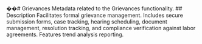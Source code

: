 ��#   G r i e v a n c e s 
 
 
 
 M e t a d a t a   r e l a t e d   t o   t h e   G r i e v a n c e s   f u n c t i o n a l i t y . 
 
 
 
 # #   D e s c r i p t i o n 
 
 
 
 F a c i l i t a t e s   f o r m a l   g r i e v a n c e   m a n a g e m e n t .   I n c l u d e s   s e c u r e   s u b m i s s i o n   f o r m s ,   c a s e   t r a c k i n g ,   h e a r i n g   s c h e d u l i n g ,   d o c u m e n t   m a n a g e m e n t ,   r e s o l u t i o n   t r a c k i n g ,   a n d   c o m p l i a n c e   v e r i f i c a t i o n   a g a i n s t   l a b o r   a g r e e m e n t s .   F e a t u r e s   t r e n d   a n a l y s i s   r e p o r t i n g . 
 
 
